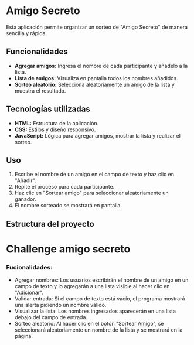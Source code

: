 # Amigo Secreto

Esta aplicación permite organizar un sorteo de "Amigo Secreto" de manera sencilla y rápida.

## Funcionalidades

- **Agregar amigos:** Ingresa el nombre de cada participante y añádelo a la lista.
- **Lista de amigos:** Visualiza en pantalla todos los nombres añadidos.
- **Sorteo aleatorio:** Selecciona aleatoriamente un amigo de la lista y muestra el resultado.

## Tecnologías utilizadas

- **HTML:** Estructura de la aplicación.
- **CSS:** Estilos y diseño responsivo.
- **JavaScript:** Lógica para agregar amigos, mostrar la lista y realizar el sorteo.

## Uso

1. Escribe el nombre de un amigo en el campo de texto y haz clic en "Añadir".
2. Repite el proceso para cada participante.
3. Haz clic en "Sortear amigo" para seleccionar aleatoriamente un ganador.
4. El nombre sorteado se mostrará en pantalla.

## Estructura del proyecto
<h1>Challenge amigo secreto</h1>

<h3>Fucionalidades:</h3>
<ul>
<li>Agregar nombres: Los usuarios escribirán el nombre de un amigo en un campo de texto y lo agregarán a una lista visible al hacer clic en "Adicionar".</li>

<li>Validar entrada: Si el campo de texto está vacío, el programa mostrará una alerta pidiendo un nombre válido.</li>

<li>Visualizar la lista: Los nombres ingresados aparecerán en una lista debajo del campo de entrada.</li>

<li>Sorteo aleatorio: Al hacer clic en el botón "Sortear Amigo", se seleccionará aleatoriamente un nombre de la lista y se mostrará en la página.</li>
</ul>
